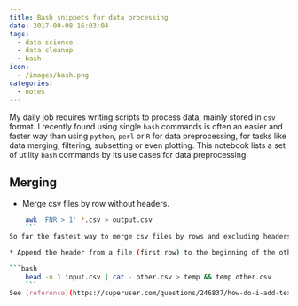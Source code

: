 ```yaml
---
title: Bash snippets for data processing
date: 2017-09-08 16:03:04
tags:
  - data science
  - data cleanup
  - bash
icon:
  - /images/bash.png
categories:
  - notes
---
```


My daily job requires writing scripts to process data, mainly stored in `csv` format. I recently found using single `bash` commands is often an easier and faster way than using `python`, `perl` or `R` for data preprocessing, for tasks like data merging, filtering, subsetting or even plotting. This notebook lists a set of utility `bash` commands by its use cases for data preprocessing.

## Merging

* Merge csv files by row without headers.

```bash
	awk 'FNR > 1' *.csv > output.csv
	```
So far the fastest way to merge csv files by rows and excluding headers (assuming the first row) in each one. See [reference](https://apple.stackexchange.com/questions/80611/merging-multiple-csv-files-without-merging-the-header).

* Append the header from a file (first row) to the beginning of the other file.

```bash
	head -n 1 input.csv | cat - other.csv > temp && temp other.csv
	```
See [reference](https://superuser.com/questions/246837/how-do-i-add-text-to-the-beginning-of-a-file-in-bash).